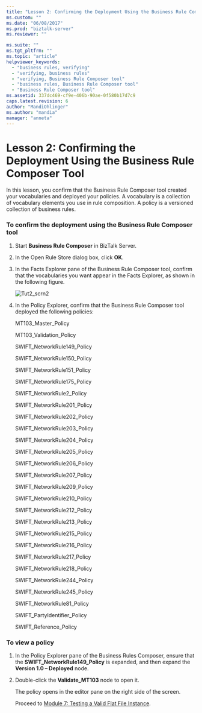 ```yaml
---
title: "Lesson 2: Confirming the Deployment Using the Business Rule Composer Tool | Microsoft Docs"
ms.custom: ""
ms.date: "06/08/2017"
ms.prod: "biztalk-server"
ms.reviewer: ""

ms.suite: ""
ms.tgt_pltfrm: ""
ms.topic: "article"
helpviewer_keywords: 
  - "business rules, verifying"
  - "verifying, business rules"
  - "verifying, Business Rule Composer tool"
  - "business rules, Business Rule Composer tool"
  - "Business Rule Composer tool"
ms.assetid: 337dc469-cf9e-406b-90ae-0f580b17d7c9
caps.latest.revision: 6
author: "MandiOhlinger"
ms.author: "mandia"
manager: "anneta"
---
```

# Lesson 2: Confirming the Deployment Using the Business Rule Composer Tool
In this lesson, you confirm that the Business Rule Composer tool created your vocabularies and deployed your policies. A vocabulary is a collection of vocabulary elements you use in rule composition. A policy is a versioned collection of business rules.  
  
### To confirm the deployment using the Business Rule Composer tool  
  
1.  Start **Business Rule Composer** in BizTalk Server.  
  
2.  In the Open Rule Store dialog box, click **OK**.  
  
3.  In the Facts Explorer pane of the Business Rule Composer tool, confirm that the vocabularies you want appear in the Facts Explorer, as shown in the following figure.  
  
     ![](../../adapters-and-accelerators/accelerator-swift/media/tut2-scrn2.gif "Tut2_scrn2")  
  
4.  In the Policy Explorer, confirm that the Business Rule Composer tool deployed the following policies:  
  
     MT103_Master_Policy  
  
     MT103_Validation_Policy  
  
     SWIFT_NetworkRule149_Policy  
  
     SWIFT_NetworkRule150_Policy  
  
     SWIFT_NetworkRule151_Policy  
  
     SWIFT_NetworkRule175_Policy  
  
     SWIFT_NetworkRule2_Policy  
  
     SWIFT_NetworkRule201_Policy  
  
     SWIFT_NetworkRule202_Policy  
  
     SWIFT_NetworkRule203_Policy  
  
     SWIFT_NetworkRule204_Policy  
  
     SWIFT_NetworkRule205_Policy  
  
     SWIFT_NetworkRule206_Policy  
  
     SWIFT_NetworkRule207_Policy  
  
     SWIFT_NetworkRule209_Policy  
  
     SWIFT_NetworkRule210_Policy  
  
     SWIFT_NetworkRule212_Policy  
  
     SWIFT_NetworkRule213_Policy  
  
     SWIFT_NetworkRule215_Policy  
  
     SWIFT_NetworkRule216_Policy  
  
     SWIFT_NetworkRule217_Policy  
  
     SWIFT_NetworkRule218_Policy  
  
     SWIFT_NetworkRule244_Policy  
  
     SWIFT_NetworkRule245_Policy  
  
     SWIFT_NetworkRule81_Policy  
  
     SWIFT_PartyIdentifier_Policy  
  
     SWIFT_Reference_Policy  
  
### To view a policy  
  
1. In the Policy Explorer pane of the Business Rules Composer, ensure that the **SWIFT_NetworkRule149_Policy** is expanded, and then expand the **Version 1.0 – Deployed** node.  
  
2. Double-click the **Validate_MT103** node to open it.  
  
    The policy opens in the editor pane on the right side of the screen.  
  
   Proceed to [Module 7: Testing a Valid Flat File Instance](../../adapters-and-accelerators/accelerator-swift/module-7-testing-a-valid-flat-file-instance.md).
